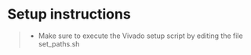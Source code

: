 # Setup instructions
> + Make sure to execute the Vivado setup script by editing the file set_paths.sh
